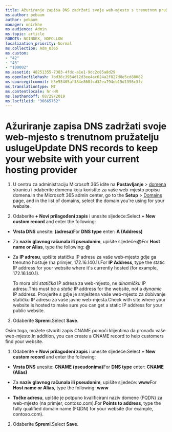 ```yaml
---
title: Ažuriranje zapisa DNS zadržati svoje web-mjesto s trenutnom pružatelju usluge
ms.author: pebaum
author: pebaum
manager: mnirkhe
ms.audience: Admin
ms.topic: article
ROBOTS: NOINDEX, NOFOLLOW
localization_priority: Normal
ms.collection: Adm_O365
ms.custom:
- "42"
- "43"
- "100002"
ms.assetid: 48251355-7383-4fdc-a1e1-9dc2c85a8d29
ms.openlocfilehash: 7bd36c3954d12d3ee4ac624a2f827d8e5cd88082
ms.sourcegitcommit: b3e55405af384e868fcd32ea794eb15d1356c3fc
ms.translationtype: MT
ms.contentlocale: hr-HR
ms.lasthandoff: 08/29/2019
ms.locfileid: "36665752"
---
```

# <a name="update-dns-records-to-keep-your-website-with-your-current-hosting-provider"></a><span data-ttu-id="15831-102">Ažuriranje zapisa DNS zadržati svoje web-mjesto s trenutnom pružatelju usluge</span><span class="sxs-lookup"><span data-stu-id="15831-102">Update DNS records to keep your website with your current hosting provider</span></span>

1. <span data-ttu-id="15831-103">U centru za administraciju Microsoft 365 idite na **Postavljanje** > [domena](https://portal.office.com/adminportal/home#/Domains) stranicu i odaberite domenu koju koristite za vaše web-mjesto popisu domena.</span><span class="sxs-lookup"><span data-stu-id="15831-103">In the Microsoft 365 admin center, go to the **Setup** > [Domains](https://portal.office.com/adminportal/home#/Domains) page, and in the list of domains, select the domain you're using for your website.</span></span>

2. <span data-ttu-id="15831-104">Odaberite **+ Novi prilagođeni zapis** i unesite sljedeće:</span><span class="sxs-lookup"><span data-stu-id="15831-104">Select **+ New custom record** and enter the following:</span></span>

  - <span data-ttu-id="15831-105">**Vrsta DNS** unesite: **(adresa)**</span><span class="sxs-lookup"><span data-stu-id="15831-105">For **DNS type** enter: **A (Address)**</span></span>

  - <span data-ttu-id="15831-106">Za **naziv glavnog računala ili pseudonim**, upišite sljedeće:**@**</span><span class="sxs-lookup"><span data-stu-id="15831-106">For **Host name or Alias**, type the following: **@**</span></span>

  - <span data-ttu-id="15831-107">Za **IP adresu**, upišite statičku IP adresu za vaše web-mjesto gdje ga trenutno hostuje (na primjer, 172.16.140.1).</span><span class="sxs-lookup"><span data-stu-id="15831-107">For **IP Address**, type the static IP address for your website where it's currently hosted (for example, 172.16.140.1).</span></span>

    <span data-ttu-id="15831-108">To mora biti *statička* IP adresa za web-mjesto, ne *dinamičku* IP adresu.</span><span class="sxs-lookup"><span data-stu-id="15831-108">This must be a  *static*  IP address for the website, not a  *dynamic*  IP address.</span></span> <span data-ttu-id="15831-109">Provjerite s gdje je smještena vaše web-mjesto za dobivanje statičku IP adresu za vaše javne web-mjesta.</span><span class="sxs-lookup"><span data-stu-id="15831-109">Check with site where your website is hosted to make sure you can get a static IP address for your public website.</span></span>

3. <span data-ttu-id="15831-110">Odaberite **Spremi**.</span><span class="sxs-lookup"><span data-stu-id="15831-110">Select **Save**.</span></span>

<span data-ttu-id="15831-111">Osim toga, možete stvoriti zapis CNAME pomoći klijentima da pronađu vaše web-mjesto.</span><span class="sxs-lookup"><span data-stu-id="15831-111">In addition, you can create a CNAME record to help customers find your website.</span></span>
  
1. <span data-ttu-id="15831-112">Odaberite **+ Novi prilagođeni zapis** i unesite sljedeće:</span><span class="sxs-lookup"><span data-stu-id="15831-112">Select **+ New custom record** and enter the following:</span></span>

  - <span data-ttu-id="15831-113">**Vrsta DNS** unesite: **CNAME (pseudonima)**</span><span class="sxs-lookup"><span data-stu-id="15831-113">For **DNS type** enter: **CNAME (Alias)**</span></span>

  - <span data-ttu-id="15831-114">Za **naziv glavnog računala ili pseudonim**, upišite sljedeće: **www**</span><span class="sxs-lookup"><span data-stu-id="15831-114">For **Host name or Alias**, type the following: **www**</span></span>

  - <span data-ttu-id="15831-115">**Točke adresu**, upišite je potpuno kvalificirani naziv domene (FQDN) za web-mjesto (na primjer, contoso.com).</span><span class="sxs-lookup"><span data-stu-id="15831-115">For **Points to address**, type the fully qualified domain name (FQDN) for your website (for example, contoso.com).</span></span>

2. <span data-ttu-id="15831-116">Odaberite **Spremi**.</span><span class="sxs-lookup"><span data-stu-id="15831-116">Select **Save**.</span></span>

